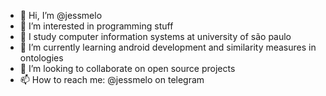 - 👋 Hi, I’m @jessmelo
- 👀 I’m interested in programming stuff
- 📓 I study computer information systems at university of são paulo
- 🌱 I’m currently learning android development and similarity measures in ontologies
- 💞️ I’m looking to collaborate on open source projects
- 📫 How to reach me: @jessmelo on telegram

<!---
jessmelo/jessmelo is a ✨ special ✨ repository because its `README.md` (this file) appears on your GitHub profile.
You can click the Preview link to take a look at your changes.
--->
